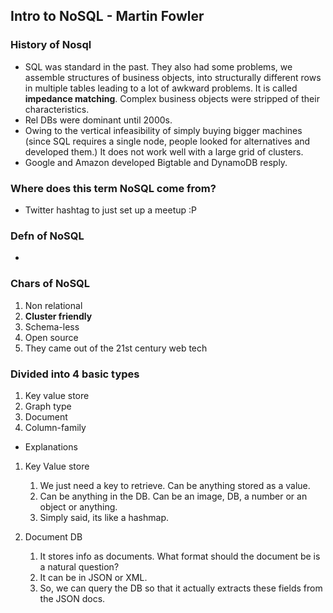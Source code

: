 ## Intro to NoSQL - Martin Fowler

### History of Nosql
* SQL was standard in the past. They also had some problems, we assemble structures of business objects, into structurally different rows in multiple tables leading to a lot of awkward problems. It is called **impedance matching**. Complex business objects were stripped of their characteristics.
* Rel DBs were dominant until 2000s.
* Owing to the vertical infeasibility of simply buying bigger machines (since SQL requires a single node, people looked for alternatives and developed them.) It does not work well with a large grid of clusters.
* Google and Amazon developed Bigtable and DynamoDB resply.


### Where does this term NoSQL come from?
* Twitter hashtag to just set up a meetup :P

### Defn of NoSQL
* 

### Chars of NoSQL
1. Non relational
2. **Cluster friendly**
3. Schema-less
4. Open source
5. They came out of the 21st century web tech


### Divided into 4 basic types
1. Key value store
2. Graph type
3. Document
4. Column-family

* Explanations

1. Key Value store
	1. We just need a key to retrieve. Can be anything stored as a value.
	2. Can be anything in the DB. Can be an image, DB, a number or an object or anything.
  	3. Simply said, its like a hashmap.

2. Document DB
	1. It stores info as documents. What format should the document be is a natural question?
  	2. It can be in JSON or XML.
  	3. So, we can query the DB so that it actually extracts these fields from the JSON docs.
